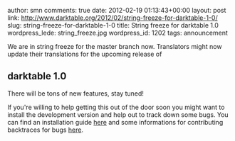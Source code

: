 author: smn
comments: true
date: 2012-02-19 01:13:43+00:00
layout: post
link: http://www.darktable.org/2012/02/string-freeze-for-darktable-1-0/
slug: string-freeze-for-darktable-1-0
title: String freeze for darktable 1.0
wordpress_lede: string_freeze.jpg
wordpress_id: 1202
tags: announcement

We are in string freeze for the master branch now. Translators might now update their translations for the upcoming release of

## darktable 1.0

There will be tons of new features, stay tuned!

If you're willing to help getting this out of the door soon you might want to install the development version and help out to track down some bugs. You can find an installation guide [here]({filename}/pages/install.md#git-version) and some informations for contributing backtraces for bugs [here]({filename}/pages/development.md).
